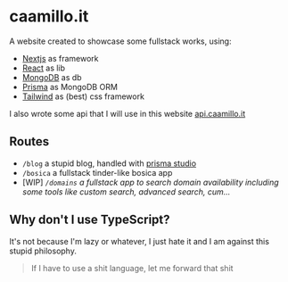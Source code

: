 # caamillo.it

A website created to showcase some fullstack works, using:
- [Nextjs](https://nextjs.org/) as framework
- [React](https://react.dev/) as lib
- [MongoDB](https://www.mongodb.com/) as db
- [Prisma](https://www.prisma.io/) as MongoDB ORM
- [Tailwind](https://tailwindcss.com/) as (best) css framework

I also wrote some api that I will use in this website [api.caamillo.it](https://github.com/caamillo/api.caamillo.it/)

## Routes

- `/blog` a stupid blog, handled with [prisma studio](https://www.prisma.io/studio)
- `/bosica` a fullstack tinder-like bosica app
- [WIP] _`/domains` a fullstack app to search domain availability including some tools like custom search, advanced search, cum..._

## Why don't I use TypeScript?

It's not because I'm lazy or whatever, I just hate it and I am against this stupid philosophy.<br>
> If I have to use a shit language, let me forward that shit
